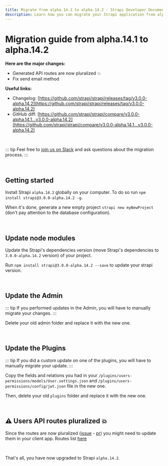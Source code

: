 ```yaml
---
title: Migrate from alpha.14.1 to alpha.14.2 - Strapi Developer Documentation
description: Learn how you can migrate your Strapi application from alpha.14.1 to alpha.14.2.
---
```


# Migration guide from alpha.14.1 to alpha.14.2

**Here are the major changes:**

- Generated API routes are now pluralized 💥
- Fix send email method

**Useful links:**

- Changelog: [https://github.com/strapi/strapi/releases/tag/v3.0.0-alpha.14.2](https://github.com/strapi/strapi/releases/tag/v3.0.0-alpha.14.2)
- GitHub diff: [https://github.com/strapi/strapi/compare/v3.0.0-alpha.14.1...v3.0.0-alpha.14.2](https://github.com/strapi/strapi/compare/v3.0.0-alpha.14.1...v3.0.0-alpha.14.2)

<br>

::: tip
Feel free to [join us on Slack](http://slack.strapi.io) and ask questions about the migration process.
:::

<br>

## Getting started

Install Strapi `alpha.14.2` globally on your computer. To do so run `npm install strapi@3.0.0-alpha.14.2 -g`.

When it's done, generate a new empty project `strapi new myNewProject` (don't pay attention to the database configuration).

<br>

## Update node modules

Update the Strapi's dependencies version (move Strapi's dependencies to `3.0.0-alpha.14.2` version) of your project.

Run `npm install strapi@3.0.0-alpha.14.2 --save` to update your strapi version.

<br>

## Update the Admin

::: tip
If you performed updates in the Admin, you will have to manually migrate your changes.
:::

Delete your old admin folder and replace it with the new one.

<br>

## Update the Plugins

::: tip
If you did a custom update on one of the plugins, you will have to manually migrate your update.
:::

Copy the fields and relations you had in your `/plugins/users-permissions/models/User.settings.json` and `/plugins/users-permissions/config/jwt.json` file in the new one.

Then, delete your old `plugins` folder and replace it with the new one.

<br>

## ⚠️ Users API routes pluralized 💥

Since the routes are now pluralized ([issue](https://github.com/strapi/strapi/issues/504) - [pr](https://github.com/strapi/strapi/pull/1725)) you might need to update them in your client app.
Routes list [here](https://github.com/strapi/strapi/pull/1725/files#diff-8836e4ea317896c004860b47776c800f)

<br>

That's all, you have now upgraded to Strapi `alpha.14.2`.
